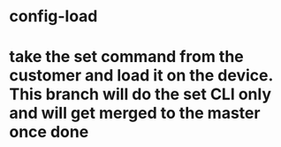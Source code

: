 # config-load
# take the set command from the customer and load it on the device. This branch will do the set CLI only and will get merged to the master once done
